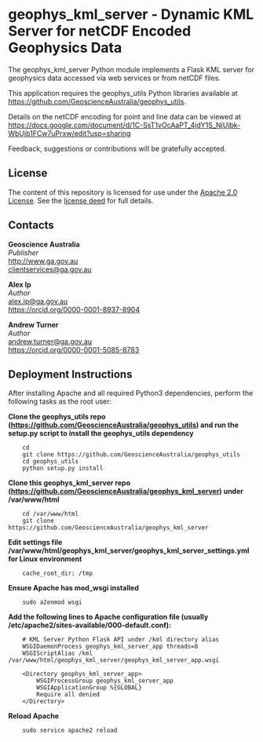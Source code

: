 # geophys\_kml\_server - Dynamic KML Server for netCDF Encoded Geophysics Data
The geophys\_kml\_server Python module implements a Flask KML server for geophysics data accessed via web services or from netCDF files.

This application requires the geophys\_utils Python libraries available at <https://github.com/GeoscienceAustralia/geophys_utils>.

Details on the netCDF encoding for point and line data can be viewed at <https://docs.google.com/document/d/1C-SsT1vOcAaPT_4jdY1S_NjUjbk-WbUjb1FCw7uPrxw/edit?usp=sharing>

Feedback, suggestions or contributions will be gratefully accepted.

## License
The content of this repository is licensed for use under the [Apache 2.0 License](http://www.apache.org/licenses/LICENSE-2.0). See the [license deed](https://github.com/GeoscienceAustralia/geophys_utils/blob/master/LICENSE) for full details.

## Contacts
**Geoscience Australia**  
*Publisher*  
<http://www.ga.gov.au>  
<clientservices@ga.gov.au>  

**Alex Ip**  
*Author*  
<alex.ip@ga.gov.au>  
<https://orcid.org/0000-0001-8937-8904>

**Andrew Turner**  
*Author*  
<andrew.turner@ga.gov.au>  
<https://orcid.org/0000-0001-5085-8783>

## Deployment Instructions
After installing Apache and all required Python3 dependencies, perform the following tasks as the root user:

**Clone the geophys_utils repo (https://github.com/GeoscienceAustralia/geophys_utils) and run the setup.py script to install the geophys_utils dependency**

        cd
        git clone https://github.com/GeoscienceAustralia/geophys_utils
        cd geophys_utils
        python setup.py install

**Clone this geophys_kml_server repo (https://github.com/GeoscienceAustralia/geophys_kml_server) under /var/www/html**

        cd /var/www/html
        git clone https://github.com/GeoscienceAustralia/geophys_kml_server

**Edit settings file /var/www/html/geophys_kml_server/geophys_kml_server_settings.yml for Linux environment**

        cache_root_dir: /tmp

**Ensure Apache has mod_wsgi installed**

        sudo a2enmod wsgi

**Add the following lines to Apache configuration file (usually /etc/apache2/sites-available/000-default.conf):**

        # KML Server Python Flask API under /kml directory alias
        WSGIDaemonProcess geophys_kml_server_app threads=8
        WSGIScriptAlias /kml /var/www/html/geophys_kml_server/geophys_kml_server_app.wsgi

        <Directory geophys_kml_server_app>
            WSGIProcessGroup geophys_kml_server_app
            WSGIApplicationGroup %{GLOBAL}
            Require all denied
        </Directory>

**Reload Apache**

        sudo service apache2 reload
